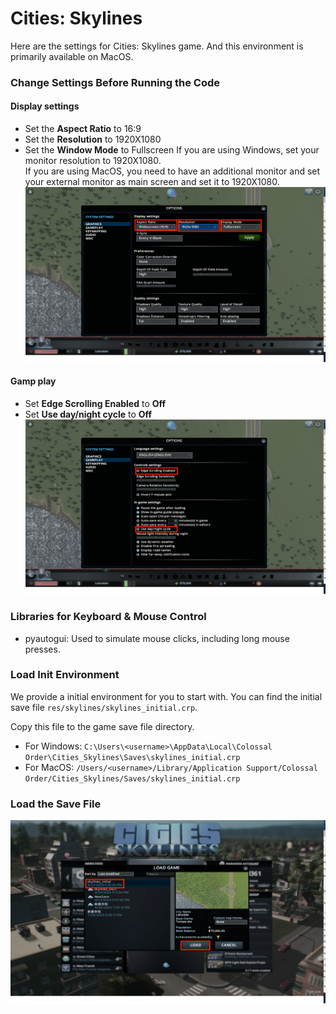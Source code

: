 # Cities: Skylines

Here are the settings for Cities: Skylines game.  And this environment is primarily available on MacOS.

### Change Settings Before Running the Code
#### Display settings

- Set the **Aspect Ratio** to 16:9
- Set the **Resolution** to 1920X1080
- Set the **Window Mode** to Fullscreen
If you are using Windows, set your monitor resolution to 1920X1080.  
If you are using MacOS, you need to have an additional monitor and set your external monitor as main screen and set it to 1920X1080.  
![resolution](../envs_images/skylines/resolution.png)

#### Gamp play
- Set **Edge Scrolling Enabled** to **Off**
- Set **Use day/night cycle** to **Off**
![gameplay](../envs_images/skylines/gameplay.png)

### Libraries for Keyboard & Mouse Control

- pyautogui: Used to simulate mouse clicks, including long mouse presses. 

### Load Init Environment

We provide a initial environment for you to start with. You can find the initial save file `res/skylines/skylines_initial.crp`.

Copy this file to the game save file directory.

- For Windows: `C:\Users\<username>\AppData\Local\Colossal Order\Cities_Skylines\Saves\skylines_initial.crp`
- For MacOS: `/Users/<username>/Library/Application Support/Colossal Order/Cities_Skylines/Saves/skylines_initial.crp`

### Load the Save File
![loadgame](../envs_images/skylines/loadgame.png)